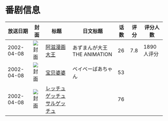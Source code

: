 # 番剧信息

|放送日期|封面|标题|日文标题|话数|评分|评分人数|
|---|---|---|---|---|---|---|
|2002-04-08|![封面](https://lain.bgm.tv/pic/cover/c/cc/1a/977_5rRBg.jpg)|[阿滋漫画大王](https://bangumi.tv/subject/977)|あずまんが大王 THE ANIMATION|26|7.8|1890人评分|
|2002-04-08|![封面](https://lain.bgm.tv/pic/cover/c/af/f6/92393_Mj778.jpg)|[宝贝婆婆](https://bangumi.tv/subject/92393)|ベイベーばあちゃん|53|||
|2002-04-08|![封面](https://lain.bgm.tv/pic/cover/c/6c/c3/316896_j373Y.jpg)|[レッチュ ゲッチュ サルゲッチュ](https://bangumi.tv/subject/316896)||76|||
